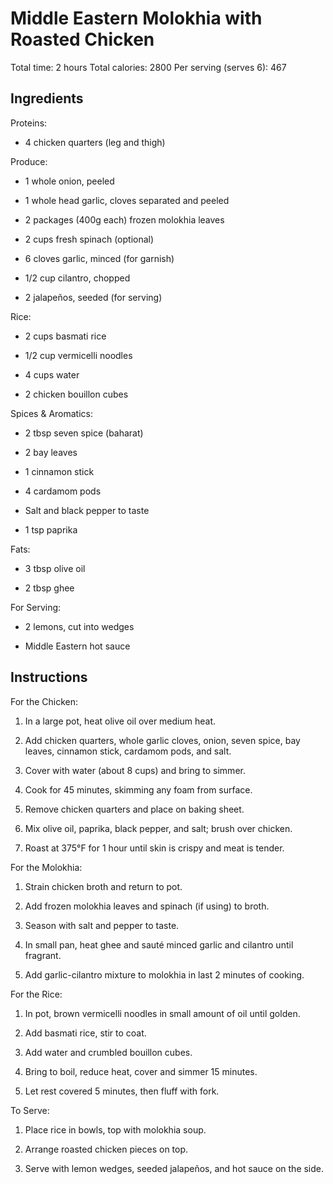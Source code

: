# **Middle Eastern Molokhia with Roasted Chicken**

Total time: 2 hours Total calories: 2800 Per serving (serves 6): 467

## **Ingredients**

Proteins:

-   4 chicken quarters (leg and thigh)

Produce:

-   1 whole onion, peeled

-   1 whole head garlic, cloves separated and peeled

-   2 packages (400g each) frozen molokhia leaves

-   2 cups fresh spinach (optional)

-   6 cloves garlic, minced (for garnish)

-   1/2 cup cilantro, chopped

-   2 jalapeños, seeded (for serving)

Rice:

-   2 cups basmati rice

-   1/2 cup vermicelli noodles

-   4 cups water

-   2 chicken bouillon cubes

Spices & Aromatics:

-   2 tbsp seven spice (baharat)

-   2 bay leaves

-   1 cinnamon stick

-   4 cardamom pods

-   Salt and black pepper to taste

-   1 tsp paprika

Fats:

-   3 tbsp olive oil

-   2 tbsp ghee

For Serving:

-   2 lemons, cut into wedges

-   Middle Eastern hot sauce

## **Instructions**

For the Chicken:

1.  In a large pot, heat olive oil over medium heat.

2.  Add chicken quarters, whole garlic cloves, onion, seven spice, bay
    leaves, cinnamon stick, cardamom pods, and salt.

3.  Cover with water (about 8 cups) and bring to simmer.

4.  Cook for 45 minutes, skimming any foam from surface.

5.  Remove chicken quarters and place on baking sheet.

6.  Mix olive oil, paprika, black pepper, and salt; brush over chicken.

7.  Roast at 375°F for 1 hour until skin is crispy and meat is tender.

For the Molokhia:

1.  Strain chicken broth and return to pot.

2.  Add frozen molokhia leaves and spinach (if using) to broth.

3.  Season with salt and pepper to taste.

4.  In small pan, heat ghee and sauté minced garlic and cilantro until
    fragrant.

5.  Add garlic-cilantro mixture to molokhia in last 2 minutes of
    cooking.

For the Rice:

1.  In pot, brown vermicelli noodles in small amount of oil until
    golden.

2.  Add basmati rice, stir to coat.

3.  Add water and crumbled bouillon cubes.

4.  Bring to boil, reduce heat, cover and simmer 15 minutes.

5.  Let rest covered 5 minutes, then fluff with fork.

To Serve:

1.  Place rice in bowls, top with molokhia soup.

2.  Arrange roasted chicken pieces on top.

3.  Serve with lemon wedges, seeded jalapeños, and hot sauce on the
    side.
